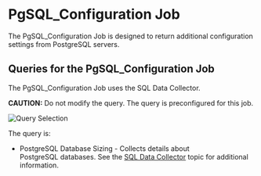 # PgSQL\_Configuration Job

The PgSQL\_Configuration Job is designed to return additional configuration settings from PostgreSQL servers.

## Queries for the PgSQL\_Configuration Job

The PgSQL\_Configuration Job uses the SQL Data Collector.

__CAUTION:__ Do not modify the query. The query is preconfigured for this job.

![Query Selection](/img/product_docs/accessanalyzer/accessanalyzer/enterpriseauditor/solutions/databases/postgresql/collection/configurationquery.png)

The query is:

- PostgreSQL Database Sizing - Collects details about PostgreSQL databases. See the [SQL Data Collector](/docs/accessanalyzer/accessanalyzer/enterpriseauditor/admin/datacollector/sql/overview.md) topic for additional information.

